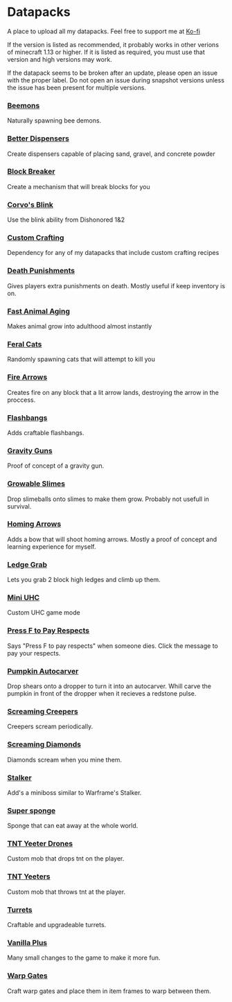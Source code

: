 # Datapacks
A place to upload all my datapacks. Feel free to support me at [Ko-fi](https://ko-fi.com/waifubeforelaifu)

If the version is listed as recommended, it probably works in other verions of minecraft 1.13 or higher. If it is listed as required, you must use that version and high versions may work. 

If the datapack seems to be broken after an update, please open an issue with the proper label. Do not open an issue during snapshot versions unless the issue has been present for multiple versions.

### [Beemons](https://github.com/WaifuBeforeLaifu/Datapacks/tree/master/Beemons)
Naturally spawning bee demons. 

### [Better Dispensers](https://github.com/WaifuBeforeLaifu/Datapacks/tree/master/Better%20Dispensers)
Create dispensers capable of placing sand, gravel, and concrete powder

### [Block Breaker](https://github.com/WaifuBeforeLaifu/Datapacks/tree/master/Block%20Breaker)
Create a mechanism that will break blocks for you

### [Corvo's Blink](https://github.com/WaifuBeforeLaifu/Datapacks/tree/master/Corvo's%20Blink)
Use the blink ability from Dishonored 1&2

### [Custom Crafting](https://github.com/WaifuBeforeLaifu/Datapacks/tree/master/Custom%20Crafting)
Dependency for any of my datapacks that include custom crafting recipes

### [Death Punishments](https://github.com/WaifuBeforeLaifu/Datapacks/tree/master/Death%20Punishments)
Gives players extra punishments on death. Mostly useful if keep inventory is on.

### [Fast Animal Aging](https://github.com/WaifuBeforeLaifu/Datapacks/tree/master/Fast%20Animal%20Aging)
Makes animal grow into adulthood almost instantly

### [Feral Cats](https://github.com/WaifuBeforeLaifu/Datapacks/tree/master/Feral%20Cats)
Randomly spawning cats that will attempt to kill you

### [Fire Arrows](https://github.com/WaifuBeforeLaifu/Datapacks/tree/master/Fire%20Arrows)
Creates fire on any block that a lit arrow lands, destroying the arrow in the proccess.

### [Flashbangs](https://github.com/WaifuBeforeLaifu/Datapacks/tree/master/Flashbangs)
Adds craftable flashbangs.

### [Gravity Guns](https://github.com/WaifuBeforeLaifu/Datapacks/tree/master/Gravity%20Guns)
Proof of concept of a gravity gun.

### [Growable Slimes](https://github.com/WaifuBeforeLaifu/Datapacks/tree/master/Growable%20Slimes)
Drop slimeballs onto slimes to make them grow. Probably not usefull in survival.

### [Homing Arrows](https://github.com/WaifuBeforeLaifu/Datapacks/tree/master/Homing%20Arrows)
Adds a bow that will shoot homing arrows. Mostly a proof of concept and learning experience for myself.

### [Ledge Grab](https://github.com/WaifuBeforeLaifu/Datapacks/tree/master/Ledge%20Grab)
Lets you grab 2 block high ledges and climb up them.

### [Mini UHC](https://github.com/WaifuBeforeLaifu/Datapacks/tree/master/Mini%20UHC)
Custom UHC game mode

### [Press F to Pay Respects](https://github.com/WaifuBeforeLaifu/Datapacks/tree/master/Press%20F%20to%20Pay%20Respects)
Says "Press F to pay respects" when someone dies. Click the message to pay your respects.

### [Pumpkin Autocarver](https://github.com/WaifuBeforeLaifu/Datapacks/tree/master/Pumpkin%20Autocarver)
Drop shears onto a dropper to turn it into an autocarver. Whill carve the pumpkin in front of the dropper when it recieves a redstone pulse.

### [Screaming Creepers](https://github.com/WaifuBeforeLaifu/Datapacks/tree/master/Screaming%20Creepers)
Creepers scream periodically.

### [Screaming Diamonds](https://github.com/WaifuBeforeLaifu/Datapacks/tree/master/Screaming%20DIamonds)
Diamonds scream when you mine them.

### [Stalker](https://github.com/WaifuBeforeLaifu/Datapacks/tree/master/Stalker)
Add's a miniboss similar to Warframe's Stalker.

### [Super sponge](https://github.com/WaifuBeforeLaifu/Datapacks/tree/master/Super%20Sponge)
Sponge that can eat away at the whole world.

### [TNT Yeeter Drones](https://github.com/WaifuBeforeLaifu/Datapacks/tree/master/TNT%20Yeeter%20Drones)
Custom mob that drops tnt on the player.

### [TNT Yeeters](https://github.com/WaifuBeforeLaifu/Datapacks/tree/master/TNT%20Yeeters)
Custom mob that throws tnt at the player.

### [Turrets](https://github.com/WaifuBeforeLaifu/Datapacks/tree/master/Turrets)
Craftable and upgradeable turrets.

### [Vanilla Plus](https://github.com/WaifuBeforeLaifu/Datapacks/tree/master/Vanilla%20Plus)
Many small changes to the game to make it more fun. 

### [Warp Gates](https://github.com/WaifuBeforeLaifu/Datapacks/tree/master/Warp%20Gates)
Craft warp gates and place them in item frames to warp between them.
